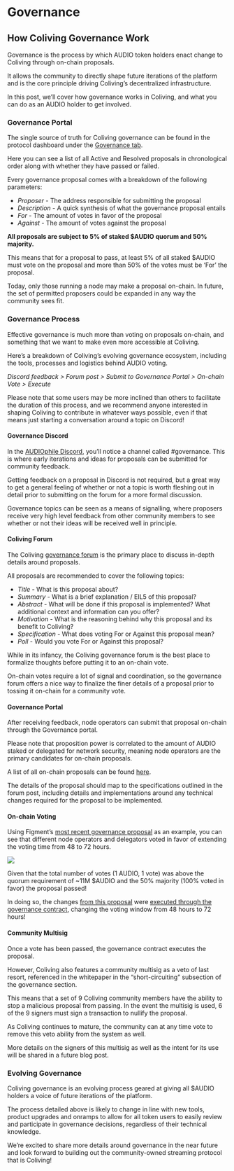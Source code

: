 # Governance

## How Coliving Governance Work

Governance is the process by which AUDIO token holders enact change to Coliving through on-chain proposals.

It allows the community to directly shape future iterations of the platform and is the core principle driving Coliving’s decentralized infrastructure.


In this post, we’ll cover how governance works in Coliving, and what you can do as an AUDIO holder to get involved.


### **Governance Portal**

The single source of truth for Coliving governance can be found in the protocol dashboard under the [Governance tab](https://dashboard..org/governance).


Here you can see a list of all Active and Resolved proposals in chronological order along with whether they have passed or failed.


Every governance proposal comes with a breakdown of the following parameters:


* _Proposer_ - The address responsible for submitting the proposal
* _Description_ - A quick synthesis of what the governance proposal entails
* _For_ - The amount of votes in favor of the proposal
* _Against_ - The amount of votes against the proposal

**All proposals are subject to 5% of staked $AUDIO quorum and 50% majority.**


This means that for a proposal to pass, at least 5% of all staked $AUDIO must vote on the proposal and more than 50% of the votes must be ‘For’ the proposal.


Today, only those running a node may make a proposal on-chain. In future, the set of permitted proposers could be expanded in any way the community sees fit.


### **Governance Process**

Effective governance is much more than voting on proposals on-chain, and something that we want to make even more accessible at Coliving.


Here’s a breakdown of Coliving’s evolving governance ecosystem, including the tools, processes and logistics behind AUDIO voting.


_Discord feedback &gt; Forum post &gt; Submit to Governance Portal &gt; On-chain Vote &gt; Execute_


Please note that some users may be more inclined than others to facilitate the duration of this process, and we recommend anyone interested in shaping Coliving to contribute in whatever ways possible, even if that means just starting a conversation around a topic on Discord!


#### **Governance Discord**

In the [AUDIOphile Discord](https://discord.gg/ah5CcqW), you’ll notice a channel called \#governance. This is where early iterations and ideas for proposals can be submitted for community feedback.


Getting feedback on a proposal in Discord is not required, but a great way to get a general feeling of whether or not a topic is worth fleshing out in detail prior to submitting on the forum for a more formal discussion.


Governance topics can be seen as a means of signalling, where proposers receive very high level feedback from other community members to see whether or not their ideas will be received well in principle.


#### **Coliving Forum**

The Coliving [governance forum](https://gov..org/) is the primary place to discuss in-depth details around proposals.


All proposals are recommended to cover the following topics:


* _Title_ - What is this proposal about?
* _Summary_ - What is a brief explanation / EIL5 of this proposal?
* _Abstract_ - What will be done if this proposal is implemented? What additional context and information can you offer?
* _Motivation_ - What is the reasoning behind why this proposal and its benefit to Coliving?
* _Specification_ - What does voting For or Against this proposal mean?
* _Poll_ - Would you vote For or Against this proposal?

While in its infancy, the Coliving governance forum is the best place to formalize thoughts before putting it to an on-chain vote.

On-chain votes require a lot of signal and coordination, so the governance forum offers a nice way to finalize the finer details of a proposal prior to tossing it on-chain for a community vote.


#### **Governance Portal**

After receiving feedback, node operators can submit that proposal on-chain through the Governance portal.

Please note that proposition power is correlated to the amount of AUDIO staked or delegated for network security, meaning node operators are the primary candidates for on-chain proposals.

A list of all on-chain proposals can be found [here](https://dashboard..org/#/governance).


The details of the proposal should map to the specifications outlined in the forum post, including details and implementations around any technical changes required for the proposal to be implemented.


#### **On-chain Voting**

Using Figment’s [most recent governance proposal](https://dashboard..org/#/governance/proposal/9) as an example, you can see that different node operators and delegators voted in favor of extending the voting time from 48 to 72 hours.


![](https://assets.website-files.com/6024b69839b1b7fd3787991c/607d16049feb3a126f852b57_H6OK09A-2szawbI66mlGi7489J5aj-x604boPIeDUs6zhfZB7Fs77rIsaskaMGslMNWdGrTfm2ZM_sLalkwBvLCn-I0aUm7g9aSIYr11qC0b2t5WHELcyUtSlK21OaD5UgB9mnRN.png)


Given that the total number of votes \(1 AUDIO, 1 vote\) was above the quorum requirement of ~11M $AUDIO and the 50% majority \(100% voted in favor\) the proposal passed!


In doing so, the changes [from this proposal](https://etherscan.io/tx/0xd4e14895b2a22b48469a43923ab7b30bee75f9a688941933430b3dae9510b8a6) were [executed through the governance contract](https://etherscan.io/tx/0x4396652fb9c1116cec5900f412608dfba7a3ec1b9967f4109a8ec3e09d3a75af), changing the voting window from 48 hours to 72 hours!


#### **Community Multisig**

Once a vote has been passed, the governance contract executes the proposal.


However, Coliving also features a community multisig as a veto of last resort, referenced in the whitepaper in the “short-circuiting” subsection of the governance section.


This means that a set of 9 Coliving community members have the ability to stop a malicious proposal from passing. In the event the multisig is used, 6 of the 9 signers must sign a transaction to nullify the proposal.


As Coliving continues to mature, the community can at any time vote to remove this veto ability from the system as well.


More details on the signers of this multisig as well as the intent for its use will be shared in a future blog post.


### **Evolving Governance**

Coliving governance is an evolving process geared at giving all $AUDIO holders a voice of future iterations of the platform.


The process detailed above is likely to change in line with new tools, product upgrades and onramps to allow for all token users to easily review and participate in governance decisions, regardless of their technical knowledge.


We’re excited to share more details around governance in the near future and look forward to building out the community-owned streaming protocol that is Coliving!
